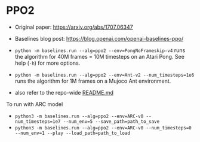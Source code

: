 # PPO2

- Original paper: https://arxiv.org/abs/1707.06347
- Baselines blog post: https://blog.openai.com/openai-baselines-ppo/

- `python -m baselines.run --alg=ppo2 --env=PongNoFrameskip-v4` runs the algorithm for 40M frames = 10M timesteps on an Atari Pong. See help (`-h`) for more options.
- `python -m baselines.run --alg=ppo2 --env=Ant-v2 --num_timesteps=1e6` runs the algorithm for 1M frames on a Mujoco Ant environment.
- also refer to the repo-wide [README.md](../../README.md#training-models)

To run with ARC model

- `python3 -m baselines.run --alg=ppo2 --env=ARC-v0 --num_timesteps=1e7 --num_env=5 --save_path=path_to_save`
- `python3 -m baselines.run --alg=ppo2 --env=ARC-v0 --num_timesteps=0 --num_env=1 --play --load_path=path_to_load`